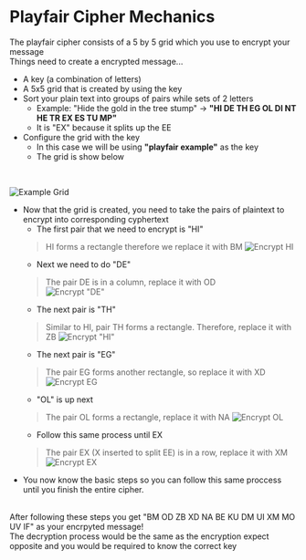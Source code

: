 # Playfair Cipher Mechanics
The playfair cipher consists of a 5 by 5 grid which you use to encrypt your message
</br>
Things need to create a encrypted message...
* A key (a combination of letters)
* A 5x5 grid that is created by using the key
* Sort your plain text into groups of pairs while sets of 2 letters
  * Example: "Hide the gold in the tree stump" -> **"HI DE TH EG OL DI NT HE TR EX ES TU MP"**
  * It is "EX" because it splits up the EE
* Configure the grid with the key
  * In this case we will be using **"playfair example"** as the key
  * The grid is show below
</br>

![Example Grid](https://upload.wikimedia.org/wikipedia/commons/e/ef/Playfair_Cipher_building_grid_omitted_letters.png)

* Now that the grid is created, you need to take the pairs of plaintext to encrypt into corresponding cyphertext
  * The first pair that we need to encrypt is "HI"
  > HI forms a rectangle therefore we replace it with BM
  ![Encrypt HI](https://upload.wikimedia.org/wikipedia/commons/4/40/Playfair_Cipher_01_HI_to_BM.png)
  * Next we need to do "DE"
  > The pair DE is in a column, replace it with OD           
  ![Encrypt "DE"](https://upload.wikimedia.org/wikipedia/commons/4/44/Playfair_Cipher_02_DE_to_OD.png)
  * The next pair is "TH"
  > Similar to HI, pair TH forms a rectangle. Therefore, replace it with ZB
  ![Encrypt "HI"](https://upload.wikimedia.org/wikipedia/commons/1/1b/Playfair_Cipher_03_TH_to_ZB.png)
  * The next pair is "EG"
  > The pair EG forms another rectangle, so replace it with XD
  ![Encrypt EG](https://upload.wikimedia.org/wikipedia/commons/f/fb/Playfair_Cipher_04_EG_to_XD.png)
  * "OL" is up next
  > The pair OL forms a rectangle, replace it with NA
  ![Encrypt OL](https://upload.wikimedia.org/wikipedia/commons/7/79/Playfair_Cipher_05_OL_to_NA.png)
  * Follow this same process until EX
  > The pair EX (X inserted to split EE) is in a row, replace it with XM	
  ![Encrypt EX](https://upload.wikimedia.org/wikipedia/commons/2/29/Playfair_Cipher_10_EX_to_XD.png)
 * You now know the basic steps so you can follow this same proccess until you finish the entire cipher.
 </br>
After following these steps you get "BM OD ZB XD NA BE KU DM UI XM MO UV IF" as your encrpyted message!
</br>
The decryption process would be the same as the encryption expect opposite and you would be required to know the correct key